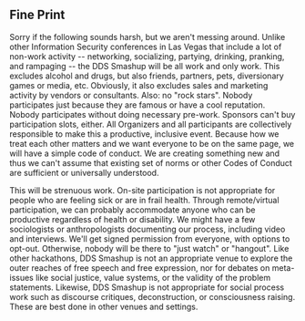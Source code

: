 ## Fine Print
Sorry if the following sounds harsh, but we aren't messing around.
Unlike other Information Security conferences in Las Vegas that include a lot of non-work activity -- networking, socializing, partying, drinking, pranking, and rampaging -- the DDS Smashup will be all work and only work.  This excludes alcohol and drugs, but also friends, partners, pets, diversionary games or media, etc. Obviously, it also excludes sales and marketing activity by vendors or consultants. 
Also: no "rock stars".  Nobody participates just because they are famous or have a cool reputation.  Nobody participates without doing necessary pre-work. Sponsors can't buy participation slots, either.
All Organizers and all participants are collectively responsible to make this a productive, inclusive event. Because how we treat each other matters and we want everyone to be on the same page, we will have a simple code of conduct. We are creating something new and thus we can't assume that existing set of norms or other Codes of Conduct are sufficient or universally understood.

This will be strenuous work. On-site participation is not appropriate for people who are feeling sick or are in frail health. Through remote/virtual participation, we can probably accommodate anyone who can be productive regardless of health or disability.
We might have a few sociologists or anthropologists documenting our process, including video and interviews.  We'll get signed permission from everyone, with options to opt-out.  Otherwise, nobody will be there to "just watch" or "hangout". 
Like other hackathons, DDS Smashup is not an appropriate venue to explore the outer reaches of free speech and free expression, nor for debates on meta-issues like social justice, value systems, or the validity of the problem statements. Likewise, DDS Smashup is not appropriate for social process work such as discourse critiques, deconstruction, or consciousness raising. These are best done in other venues and settings. 
